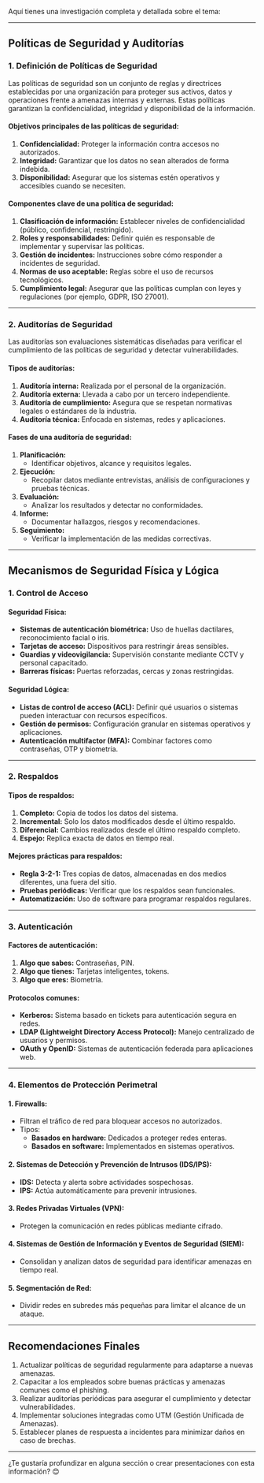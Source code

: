 Aquí tienes una investigación completa y detallada sobre el tema:

---

## **Políticas de Seguridad y Auditorías**

### **1. Definición de Políticas de Seguridad**
Las políticas de seguridad son un conjunto de reglas y directrices establecidas por una organización para proteger sus activos, datos y operaciones frente a amenazas internas y externas. Estas políticas garantizan la confidencialidad, integridad y disponibilidad de la información.

#### **Objetivos principales de las políticas de seguridad:**
1. **Confidencialidad:** Proteger la información contra accesos no autorizados.
2. **Integridad:** Garantizar que los datos no sean alterados de forma indebida.
3. **Disponibilidad:** Asegurar que los sistemas estén operativos y accesibles cuando se necesiten.

#### **Componentes clave de una política de seguridad:**
1. **Clasificación de información:** Establecer niveles de confidencialidad (público, confidencial, restringido).
2. **Roles y responsabilidades:** Definir quién es responsable de implementar y supervisar las políticas.
3. **Gestión de incidentes:** Instrucciones sobre cómo responder a incidentes de seguridad.
4. **Normas de uso aceptable:** Reglas sobre el uso de recursos tecnológicos.
5. **Cumplimiento legal:** Asegurar que las políticas cumplan con leyes y regulaciones (por ejemplo, GDPR, ISO 27001).

---

### **2. Auditorías de Seguridad**
Las auditorías son evaluaciones sistemáticas diseñadas para verificar el cumplimiento de las políticas de seguridad y detectar vulnerabilidades.

#### **Tipos de auditorías:**
1. **Auditoría interna:** Realizada por el personal de la organización.
2. **Auditoría externa:** Llevada a cabo por un tercero independiente.
3. **Auditoría de cumplimiento:** Asegura que se respetan normativas legales o estándares de la industria.
4. **Auditoría técnica:** Enfocada en sistemas, redes y aplicaciones.

#### **Fases de una auditoría de seguridad:**
1. **Planificación:**
   - Identificar objetivos, alcance y requisitos legales.
2. **Ejecución:**
   - Recopilar datos mediante entrevistas, análisis de configuraciones y pruebas técnicas.
3. **Evaluación:**
   - Analizar los resultados y detectar no conformidades.
4. **Informe:**
   - Documentar hallazgos, riesgos y recomendaciones.
5. **Seguimiento:**
   - Verificar la implementación de las medidas correctivas.

---

## **Mecanismos de Seguridad Física y Lógica**

### **1. Control de Acceso**
#### **Seguridad Física:**
- **Sistemas de autenticación biométrica:** Uso de huellas dactilares, reconocimiento facial o iris.
- **Tarjetas de acceso:** Dispositivos para restringir áreas sensibles.
- **Guardias y videovigilancia:** Supervisión constante mediante CCTV y personal capacitado.
- **Barreras físicas:** Puertas reforzadas, cercas y zonas restringidas.

#### **Seguridad Lógica:**
- **Listas de control de acceso (ACL):** Definir qué usuarios o sistemas pueden interactuar con recursos específicos.
- **Gestión de permisos:** Configuración granular en sistemas operativos y aplicaciones.
- **Autenticación multifactor (MFA):** Combinar factores como contraseñas, OTP y biometría.

---

### **2. Respaldos**
#### **Tipos de respaldos:**
1. **Completo:** Copia de todos los datos del sistema.
2. **Incremental:** Solo los datos modificados desde el último respaldo.
3. **Diferencial:** Cambios realizados desde el último respaldo completo.
4. **Espejo:** Replica exacta de datos en tiempo real.

#### **Mejores prácticas para respaldos:**
- **Regla 3-2-1:** Tres copias de datos, almacenadas en dos medios diferentes, una fuera del sitio.
- **Pruebas periódicas:** Verificar que los respaldos sean funcionales.
- **Automatización:** Uso de software para programar respaldos regulares.

---

### **3. Autenticación**
#### **Factores de autenticación:**
1. **Algo que sabes:** Contraseñas, PIN.
2. **Algo que tienes:** Tarjetas inteligentes, tokens.
3. **Algo que eres:** Biometría.

#### **Protocolos comunes:**
- **Kerberos:** Sistema basado en tickets para autenticación segura en redes.
- **LDAP (Lightweight Directory Access Protocol):** Manejo centralizado de usuarios y permisos.
- **OAuth y OpenID:** Sistemas de autenticación federada para aplicaciones web.

---

### **4. Elementos de Protección Perimetral**
#### **1. Firewalls:**
- Filtran el tráfico de red para bloquear accesos no autorizados.
- Tipos:
  - **Basados en hardware:** Dedicados a proteger redes enteras.
  - **Basados en software:** Implementados en sistemas operativos.

#### **2. Sistemas de Detección y Prevención de Intrusos (IDS/IPS):**
- **IDS:** Detecta y alerta sobre actividades sospechosas.
- **IPS:** Actúa automáticamente para prevenir intrusiones.

#### **3. Redes Privadas Virtuales (VPN):**
- Protegen la comunicación en redes públicas mediante cifrado.

#### **4. Sistemas de Gestión de Información y Eventos de Seguridad (SIEM):**
- Consolidan y analizan datos de seguridad para identificar amenazas en tiempo real.

#### **5. Segmentación de Red:**
- Dividir redes en subredes más pequeñas para limitar el alcance de un ataque.

---

## **Recomendaciones Finales**
1. Actualizar políticas de seguridad regularmente para adaptarse a nuevas amenazas.
2. Capacitar a los empleados sobre buenas prácticas y amenazas comunes como el phishing.
3. Realizar auditorías periódicas para asegurar el cumplimiento y detectar vulnerabilidades.
4. Implementar soluciones integradas como UTM (Gestión Unificada de Amenazas).
5. Establecer planes de respuesta a incidentes para minimizar daños en caso de brechas.

---

¿Te gustaría profundizar en alguna sección o crear presentaciones con esta información? 😊